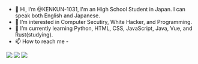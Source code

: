 - 👋 Hi, I’m @KENKUN-1031, I'm an High School Student in Japan. I can speak both English and Japanese.
- 👀 I’m interested in Computer Secutiry, White Hacker, and Programming.
- 🌱 I’m currently learning Python, HTML, CSS, JavaScript, Java, Vue, and Rust(studying).
- 📫 How to reach me - 

![](http://github-profile-summary-cards.vercel.app/api/cards/stats?username=KENKUN-1031&theme=nord_bright)
![](http://github-profile-summary-cards.vercel.app/api/cards/most-commit-language?username=KENKUN-1031&theme=nord_bright)
![](http://github-profile-summary-cards.vercel.app/api/cards/profile-details?username=KENKUN-1031&theme=nord_bright)

<!---
KENKUN-1031/KENKUN-1031 is a ✨ special ✨ repository because its `README.md` (this file) appears on your GitHub profile.
You can click the Preview link to take a look at your changes.
--->
